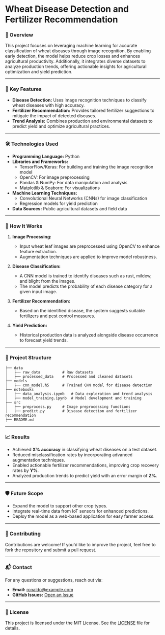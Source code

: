 # Wheat Disease Detection and Fertilizer Recommendation

### 🌾 Overview
This project focuses on leveraging machine learning for accurate classification of wheat diseases through image recognition. By enabling early detection, the model helps reduce crop losses and enhances agricultural productivity. Additionally, it integrates diverse datasets to analyze production trends, offering actionable insights for agricultural optimization and yield prediction.

---

### 📌 Key Features
- **Disease Detection:** Uses image recognition techniques to classify wheat diseases with high accuracy.
- **Fertilizer Recommendation:** Provides tailored fertilizer suggestions to mitigate the impact of detected diseases.
- **Trend Analysis:** Combines production and environmental datasets to predict yield and optimize agricultural practices.

---

### 🛠️ Technologies Used
- **Programming Language:** Python
- **Libraries and Frameworks:**
  - TensorFlow/Keras: For building and training the image recognition model
  - OpenCV: For image preprocessing
  - Pandas & NumPy: For data manipulation and analysis
  - Matplotlib & Seaborn: For visualizations
- **Machine Learning Techniques:**
  - Convolutional Neural Networks (CNNs) for image classification
  - Regression models for yield prediction
- **Data Sources:** Public agricultural datasets and field data

---

### 🚀 How It Works
1. **Image Processing:**
   - Input wheat leaf images are preprocessed using OpenCV to enhance feature extraction.
   - Augmentation techniques are applied to improve model robustness.

2. **Disease Classification:**
   - A CNN model is trained to identify diseases such as rust, mildew, and blight from the images.
   - The model predicts the probability of each disease category for a given input image.

3. **Fertilizer Recommendation:**
   - Based on the identified disease, the system suggests suitable fertilizers and pest control measures.

4. **Yield Prediction:**
   - Historical production data is analyzed alongside disease occurrence to forecast yield trends.

---

### 📂 Project Structure
```
├── data
│   ├── raw_data          # Raw datasets
│   ├── processed_data    # Processed and cleaned datasets
├── models
│   ├── cnn_model.h5      # Trained CNN model for disease detection
├── notebooks
│   ├── data_analysis.ipynb   # Data exploration and trend analysis
│   ├── model_training.ipynb  # Model development and training
├── src
│   ├── preprocess.py     # Image preprocessing functions
│   ├── predict.py        # Disease detection and fertilizer recommendation
├── README.md
```

---

### 📈 Results
- Achieved **X% accuracy** in classifying wheat diseases on a test dataset.
- Reduced misclassification rates by incorporating advanced augmentation techniques.
- Enabled actionable fertilizer recommendations, improving crop recovery rates by **Y%**.
- Analyzed production trends to predict yield with an error margin of **Z%**.

---

### 🛡️ Future Scope
- Expand the model to support other crop types.
- Integrate real-time data from IoT sensors for enhanced predictions.
- Deploy the model as a web-based application for easy farmer access.

---

### 🤝 Contributing
Contributions are welcome! If you'd like to improve the project, feel free to fork the repository and submit a pull request.

---

### 📬 Contact
For any questions or suggestions, reach out via:
- **Email:** ronaldo@example.com
- **GitHub Issues:** [Open an Issue](https://github.com/yourusername/wheat-disease-detection/issues)

---

### 📝 License
This project is licensed under the MIT License. See the [LICENSE](LICENSE) file for details.

